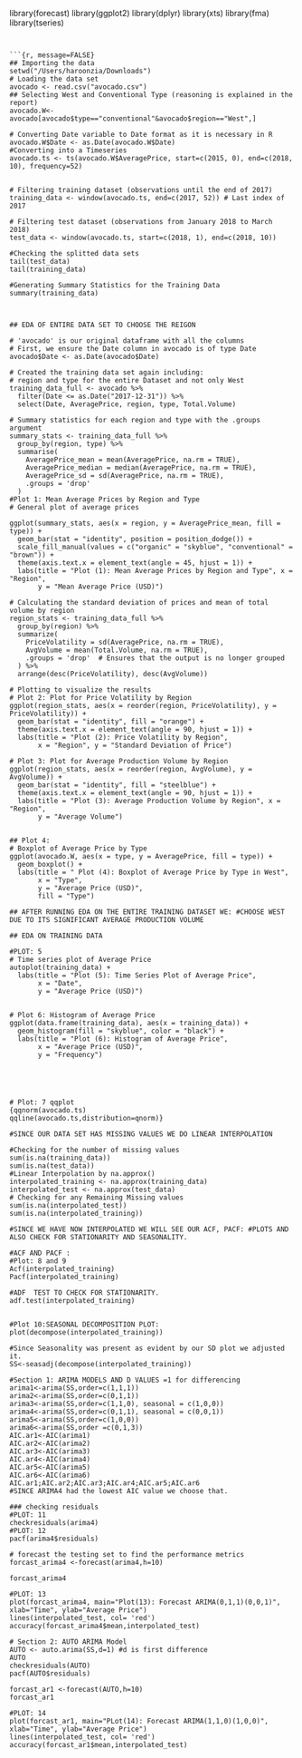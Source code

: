
library(forecast)
library(ggplot2)
library(dplyr)
library(xts)
library(fma)
library(tseries)
```


```{r, message=FALSE}
## Importing the data
setwd("/Users/haroonzia/Downloads")
# Loading the data set
avocado <- read.csv("avocado.csv")
## Selecting West and Conventional Type (reasoning is explained in the report)
avocado.W<-avocado[avocado$type=="conventional"&avocado$region=="West",]

```

```{r, message=FALSE}
# Converting Date variable to Date format as it is necessary in R
avocado.W$Date <- as.Date(avocado.W$Date)
#Converting into a Timeseries
avocado.ts <- ts(avocado.W$AveragePrice, start=c(2015, 0), end=c(2018, 10), frequency=52)


# Filtering training dataset (observations until the end of 2017)
training_data <- window(avocado.ts, end=c(2017, 52)) # Last index of 2017

# Filtering test dataset (observations from January 2018 to March 2018)
test_data <- window(avocado.ts, start=c(2018, 1), end=c(2018, 10))

#Checking the splitted data sets
tail(test_data)
tail(training_data)
```

```{r}
#Generating Summary Statistics for the Training Data
summary(training_data)



## EDA OF ENTIRE DATA SET TO CHOOSE THE REIGON

# 'avocado' is our original dataframe with all the columns
# First, we ensure the Date column in avocado is of type Date
avocado$Date <- as.Date(avocado$Date)

# Created the training data set again including: 
# region and type for the entire Dataset and not only West
training_data_full <- avocado %>% 
  filter(Date <= as.Date("2017-12-31")) %>%
  select(Date, AveragePrice, region, type, Total.Volume)

# Summary statistics for each region and type with the .groups argument
summary_stats <- training_data_full %>%
  group_by(region, type) %>%
  summarise(
    AveragePrice_mean = mean(AveragePrice, na.rm = TRUE),
    AveragePrice_median = median(AveragePrice, na.rm = TRUE),
    AveragePrice_sd = sd(AveragePrice, na.rm = TRUE),
    .groups = 'drop'  
  )
#Plot 1: Mean Average Prices by Region and Type
# General plot of average prices

ggplot(summary_stats, aes(x = region, y = AveragePrice_mean, fill = type)) +
  geom_bar(stat = "identity", position = position_dodge()) +
  scale_fill_manual(values = c("organic" = "skyblue", "conventional" = "brown")) +
  theme(axis.text.x = element_text(angle = 45, hjust = 1)) +
  labs(title = "Plot (1): Mean Average Prices by Region and Type", x = "Region", 
       y = "Mean Average Price (USD)")

# Calculating the standard deviation of prices and mean of total volume by region
region_stats <- training_data_full %>%
  group_by(region) %>%
  summarize(
    PriceVolatility = sd(AveragePrice, na.rm = TRUE),
    AvgVolume = mean(Total.Volume, na.rm = TRUE),
    .groups = 'drop'  # Ensures that the output is no longer grouped
  ) %>%
  arrange(desc(PriceVolatility), desc(AvgVolume))

# Plotting to visualize the results
# Plot 2: Plot for Price Volatility by Region
ggplot(region_stats, aes(x = reorder(region, PriceVolatility), y = PriceVolatility)) +
  geom_bar(stat = "identity", fill = "orange") +
  theme(axis.text.x = element_text(angle = 90, hjust = 1)) +
  labs(title = "Plot (2): Price Volatility by Region", 
       x = "Region", y = "Standard Deviation of Price")

# Plot 3: Plot for Average Production Volume by Region
ggplot(region_stats, aes(x = reorder(region, AvgVolume), y = AvgVolume)) +
  geom_bar(stat = "identity", fill = "steelblue") +
  theme(axis.text.x = element_text(angle = 90, hjust = 1)) +
  labs(title = "Plot (3): Average Production Volume by Region", x = "Region", 
       y = "Average Volume")


## Plot 4: 
# Boxplot of Average Price by Type
ggplot(avocado.W, aes(x = type, y = AveragePrice, fill = type)) +
  geom_boxplot() +
  labs(title = " Plot (4): Boxplot of Average Price by Type in West",
       x = "Type",
       y = "Average Price (USD)",
       fill = "Type")

## AFTER RUNNING EDA ON THE ENTIRE TRAINING DATASET WE: #CHOOSE WEST DUE TO ITS SIGNIFICANT AVERAGE PRODUCTION VOLUME 

## EDA ON TRAINING DATA 

#PLOT: 5
# Time series plot of Average Price
autoplot(training_data) +
  labs(title = "Plot (5): Time Series Plot of Average Price",
       x = "Date",
       y = "Average Price (USD)")


# Plot 6: Histogram of Average Price
ggplot(data.frame(training_data), aes(x = training_data)) +
  geom_histogram(fill = "skyblue", color = "black") +
  labs(title = "Plot (6): Histogram of Average Price",
       x = "Average Price (USD)",
       y = "Frequency")





# Plot: 7 qqplot
{qqnorm(avocado.ts)
qqline(avocado.ts,distribution=qnorm)}
```

```{r}
#SINCE OUR DATA SET HAS MISSING VALUES WE DO LINEAR INTERPOLATION

#Checking for the number of missing values
sum(is.na(training_data))
sum(is.na(test_data))
#Linear Interpolation by na.approx()
interpolated_training <- na.approx(training_data)
interpolated_test <- na.approx(test_data)
# Checking for any Remaining Missing values
sum(is.na(interpolated_test))
sum(is.na(interpolated_training))

#SINCE WE HAVE NOW INTERPOLATED WE WILL SEE OUR ACF, PACF: #PLOTS AND ALSO CHECK FOR STATIONARITY AND SEASONALITY.

#ACF AND PACF :
#Plot: 8 and 9 
Acf(interpolated_training)
Pacf(interpolated_training)

#ADF  TEST TO CHECK FOR STATIONARITY.
adf.test(interpolated_training)


#Plot 10:SEASONAL DECOMPOSITION PLOT: 
plot(decompose(interpolated_training))
```


```{r}
#Since Seasonality was present as evident by our SD plot we adjusted it.
SS<-seasadj(decompose(interpolated_training))
```



```{r}
#Section 1: ARIMA MODELS AND D VALUES =1 for differencing
arima1<-arima(SS,order=c(1,1,1))
arima2<-arima(SS,order=c(0,1,1))
arima3<-arima(SS,order=c(1,1,0), seasonal = c(1,0,0))
arima4<-arima(SS,order=c(0,1,1), seasonal = c(0,0,1))
arima5<-arima(SS,order=c(1,0,0))
arima6<-arima(SS,order =c(0,1,3))
AIC.ar1<-AIC(arima1)
AIC.ar2<-AIC(arima2)
AIC.ar3<-AIC(arima3)
AIC.ar4<-AIC(arima4)
AIC.ar5<-AIC(arima5)
AIC.ar6<-AIC(arima6)
AIC.ar1;AIC.ar2;AIC.ar3;AIC.ar4;AIC.ar5;AIC.ar6
#SINCE ARIMA4 had the lowest AIC value we choose that.

### checking residuals
#PLOT: 11
checkresiduals(arima4)
#PLOT: 12
pacf(arima4$residuals)

# forecast the testing set to find the performance metrics
forcast_arima4 <-forecast(arima4,h=10)

forcast_arima4

#PLOT: 13
plot(forcast_arima4, main="Plot(13): Forecast ARIMA(0,1,1)(0,0,1)", xlab="Time", ylab="Average Price")
lines(interpolated_test, col= 'red')
accuracy(forcast_arima4$mean,interpolated_test)
```


```{r}
# Section 2: AUTO ARIMA Model 
AUTO <- auto.arima(SS,d=1) #d is first difference 
AUTO
checkresiduals(AUTO)
pacf(AUTO$residuals)

forcast_ar1 <-forecast(AUTO,h=10)
forcast_ar1

#PLOT: 14
plot(forcast_ar1, main="PLot(14): Forecast ARIMA(1,1,0)(1,0,0)", xlab="Time", ylab="Average Price")
lines(interpolated_test, col= 'red')
accuracy(forcast_ar1$mean,interpolated_test)
```
